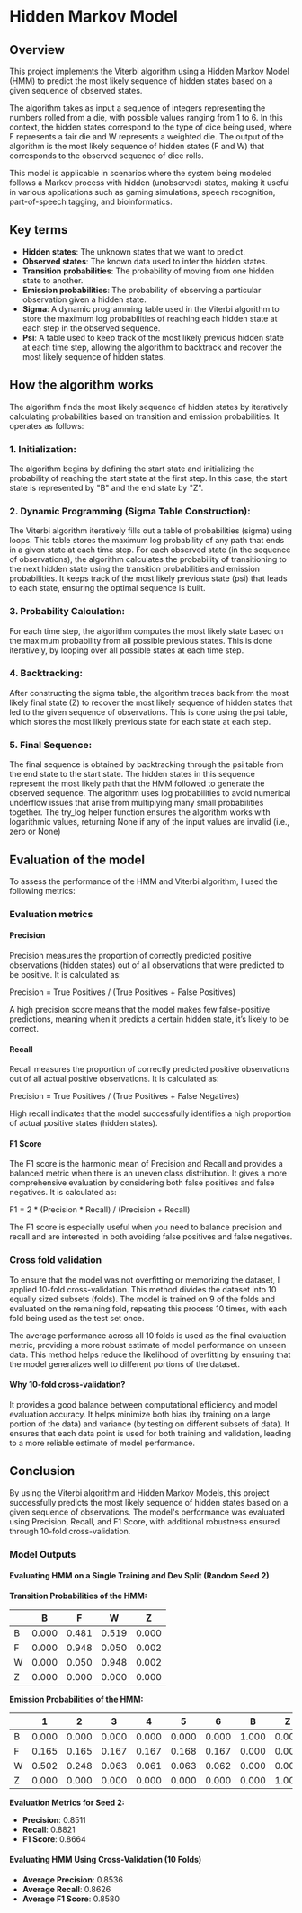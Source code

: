 # Hidden Markov Model
## Overview
This project implements the Viterbi algorithm using a Hidden Markov Model (HMM) to predict the most likely sequence of hidden states based on a given sequence of observed states. 

The algorithm takes as input a sequence of integers representing the numbers rolled from a die, with possible values ranging from 1 to 6. In this context, the hidden states correspond to the type of dice being used, where F represents a fair die and W represents a weighted die. The output of the algorithm is the most likely sequence of hidden states (F and W) that corresponds to the observed sequence of dice rolls. 

This model is applicable in scenarios where the system being modeled follows a Markov process with hidden (unobserved) states, making it useful in various applications such as gaming simulations, speech recognition, part-of-speech tagging, and bioinformatics.

## Key terms
- **Hidden states**: The unknown states that we want to predict.
- **Observed states**: The known data used to infer the hidden states.
- **Transition probabilities**: The probability of moving from one hidden state to another.
- **Emission probabilities**: The probability of observing a particular observation given a hidden state.
- **Sigma**: A dynamic programming table used in the Viterbi algorithm to store the maximum log probabilities of reaching each hidden state at each step in the observed sequence.
- **Psi**: A table used to keep track of the most likely previous hidden state at each time step, allowing the algorithm to backtrack and recover the most likely sequence of hidden states.
## How the algorithm works
The algorithm finds the most likely sequence of hidden states by iteratively calculating probabilities based on transition and emission probabilities. It operates as follows:

### 1. Initialization:

The algorithm begins by defining the start state and initializing the probability of reaching the start state at the first step. In this case, the start state is represented by "B" and the end state by "Z".
### 2. Dynamic Programming (Sigma Table Construction):

The Viterbi algorithm iteratively fills out a table of probabilities (sigma) using loops. This table stores the maximum log probability of any path that ends in a given state at each time step.
For each observed state (in the sequence of observations), the algorithm calculates the probability of transitioning to the next hidden state using the transition probabilities and emission probabilities. It keeps track of the most likely previous state (psi) that leads to each state, ensuring the optimal sequence is built.
### 3. Probability Calculation:

For each time step, the algorithm computes the most likely state based on the maximum probability from all possible previous states. This is done iteratively, by looping over all possible states at each time step.
### 4. Backtracking:

After constructing the sigma table, the algorithm traces back from the most likely final state (Z) to recover the most likely sequence of hidden states that led to the given sequence of observations. This is done using the psi table, which stores the most likely previous state for each state at each step.
### 5. Final Sequence:

The final sequence is obtained by backtracking through the psi table from the end state to the start state. The hidden states in this sequence represent the most likely path that the HMM followed to generate the observed sequence.
The algorithm uses log probabilities to avoid numerical underflow issues that arise from multiplying many small probabilities together. The try_log helper function ensures the algorithm works with logarithmic values, returning None if any of the input values are invalid (i.e., zero or None)

## Evaluation of the model
To assess the performance of the HMM and Viterbi algorithm, I used the following metrics:
### Evaluation metrics
#### Precision
Precision measures the proportion of correctly predicted positive observations (hidden states) out of all observations that were predicted to be positive. It is calculated as:

Precision = True Positives / (True Positives + False Positives)

A high precision score means that the model makes few false-positive predictions, meaning when it predicts a certain hidden state, it’s likely to be correct.

#### Recall
Recall measures the proportion of correctly predicted positive observations out of all actual positive observations. It is calculated as:

Precision = True Positives / (True Positives + False Negatives)

High recall indicates that the model successfully identifies a high proportion of actual positive states (hidden states).

#### F1 Score
The F1 score is the harmonic mean of Precision and Recall and provides a balanced metric when there is an uneven class distribution. It gives a more comprehensive evaluation by considering both false positives and false negatives. It is calculated as:

F1 = 2 * (Precision * Recall) / (Precision + Recall)

The F1 score is especially useful when you need to balance precision and recall and are interested in both avoiding false positives and false negatives.
### Cross fold validation
To ensure that the model was not overfitting or memorizing the dataset, I applied 10-fold cross-validation. This method divides the dataset into 10 equally sized subsets (folds). The model is trained on 9 of the folds and evaluated on the remaining fold, repeating this process 10 times, with each fold being used as the test set once.

The average performance across all 10 folds is used as the final evaluation metric, providing a more robust estimate of model performance on unseen data. This method helps reduce the likelihood of overfitting by ensuring that the model generalizes well to different portions of the dataset.

#### Why 10-fold cross-validation?

It provides a good balance between computational efficiency and model evaluation accuracy.
It helps minimize both bias (by training on a large portion of the data) and variance (by testing on different subsets of data).
It ensures that each data point is used for both training and validation, leading to a more reliable estimate of model performance.
## Conclusion
By using the Viterbi algorithm and Hidden Markov Models, this project successfully predicts the most likely sequence of hidden states based on a given sequence of observations. The model's performance was evaluated using Precision, Recall, and F1 Score, with additional robustness ensured through 10-fold cross-validation.

### Model Outputs

#### Evaluating HMM on a Single Training and Dev Split (Random Seed 2)

**Transition Probabilities of the HMM:**

|   |  B  |  F  |  W  |  Z  |
|---|-----|-----|-----|-----|
| B | 0.000 | 0.481 | 0.519 | 0.000 |
| F | 0.000 | 0.948 | 0.050 | 0.002 |
| W | 0.000 | 0.050 | 0.948 | 0.002 |
| Z | 0.000 | 0.000 | 0.000 | 0.000 |

**Emission Probabilities of the HMM:**

|   |  1  |  2  |  3  |  4  |  5  |  6  |  B  |  Z  |
|---|-----|-----|-----|-----|-----|-----|-----|-----|
| B | 0.000 | 0.000 | 0.000 | 0.000 | 0.000 | 0.000 | 1.000 | 0.000 |
| F | 0.165 | 0.165 | 0.167 | 0.167 | 0.168 | 0.167 | 0.000 | 0.000 |
| W | 0.502 | 0.248 | 0.063 | 0.061 | 0.063 | 0.062 | 0.000 | 0.000 |
| Z | 0.000 | 0.000 | 0.000 | 0.000 | 0.000 | 0.000 | 0.000 | 1.000 |

**Evaluation Metrics for Seed 2:**
- **Precision**: 0.8511
- **Recall**: 0.8821
- **F1 Score**: 0.8664

#### Evaluating HMM Using Cross-Validation (10 Folds)
- **Average Precision**: 0.8536
- **Average Recall**: 0.8626
- **Average F1 Score**: 0.8580
